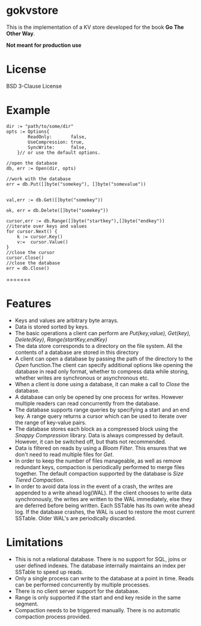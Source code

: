 # gokvstore

This is the implementation of a KV store developed for the book **Go The Other Way**. 

**Not meant for production use** 

License
=======

BSD 3-Clause License 

Example
=======

	dir := "path/to/some/dir"
    opts := Options{
    		ReadOnly:       false,
    		UseCompression: true,
    		SyncWrite:      false,
    	}// or use the default options. 
	
	//open the database
	db, err := Open(dir, opts)
	
	//work with the database
	err = db.Put([]byte("somekey"), []byte("somevalue"))
	
	
	val,err := db.Get([]byte("somekey"))
	
	ok, err = db.Delete([]byte("somekey"))
	
	cursor,err := db.Range([]byte("startkey"),[]byte("endkey"))
	//iterate over keys and values
	for cursor.Next() {
	    k := cursor.Key()
	    v:=  cursor.Value()
	}
	//close the cursor
	cursor.Close()
	//close the database
	err = db.Close()
	
    
=======

Features
=======
* Keys and values are arbitrary byte arrays. 
* Data is stored sorted by keys. 
* The basic operations a client can perform are *Put(key,value), Get(key), Delete(Key), Range(startKey,endKey)*
* The data store corresponds to a directory on the file system. All the contents of a database are stored in this directory
* A client can open a database by passing the path of the directory to the *Open* function.The client can specify additional options like opening the database in read only format, whether to compress data while storing, whether writes are synchronous or asynchronous etc.
* When a client is done using a database, it can make a call to *Close* the database. 
* A database can only be opened by one process for writes. However multiple readers can read concurrently from the database.
* The database supports range queries by specifying a start and an end key. A range query returns a cursor which can be used to iterate over the range of key-value pairs. 
* The database stores each block as a compressed block using the *Snappy Compression* library. Data is always compressed by default. However, it can be switched off, but thats not recommended. 
* Data is filtered on reads by using a *Bloom Filter*. This ensures that we don't need to read multiple files for *Get*. 
* In order to keep the number of files manageable, as well as remove redundant keys, compaction is periodically performed to merge files together. The default compaction supported by the database is *Size Tiered Compaction*. 
* In order to avoid data loss in the event of a crash, the writes are appended to a write ahead log(WAL). If the client chooses to write data synchronously, the writes are written to the WAL immediately, else they are deferred before being written. Each SSTable has its own write ahead log. If the database crashes, the WAL is used to restore the most current SSTable. Older WAL's are periodically discarded.


Limitations
=======

* This is not a relational database. There is no support for SQL, joins or user defined indexes. The database internally maintains an index per SSTable to speed up reads. 
* Only a single process can write to the database at a point in time. Reads can be performed concurrently by multiple processes.
* There is no client server support for the database.  
* Range is only supported if the start and end key reside in the same segment. 
* Compaction needs to be triggered manually. There is no automatic compaction process provided. 
